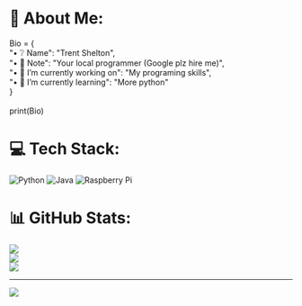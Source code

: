 # 💫 About Me:
Bio = {<br>    "• ❔ Name": "Trent Shelton",<br>    "• 📰 Note": "Your local programmer (Google plz hire me)",<br>    "• 🔭 I’m currently working on": "My programing skills",<br>    "• 🌱 I’m currently learning": "More python"<br>}<br><br>print(Bio)


# 💻 Tech Stack:
![Python](https://img.shields.io/badge/python-3670A0?style=for-the-badge&logo=python&logoColor=ffdd54) ![Java](https://img.shields.io/badge/java-%23ED8B00.svg?style=for-the-badge&logo=java&logoColor=white) ![Raspberry Pi](https://img.shields.io/badge/-RaspberryPi-C51A4A?style=for-the-badge&logo=Raspberry-Pi)
# 📊 GitHub Stats:
![](https://github-readme-stats.vercel.app/api?username=T0adSB&theme=dark&hide_border=false&include_all_commits=false&count_private=false)<br/>
![](https://github-readme-streak-stats.herokuapp.com/?user=T0adSB&theme=dark&hide_border=false)<br/>
![](https://github-readme-stats.vercel.app/api/top-langs/?username=T0adSB&theme=dark&hide_border=false&include_all_commits=false&count_private=false&layout=compact)

---
[![](https://visitcount.itsvg.in/api?id=T0adSB&icon=5&color=12)](https://visitcount.itsvg.in)

<!-- Proudly created with GPRM ( https://gprm.itsvg.in ) -->

